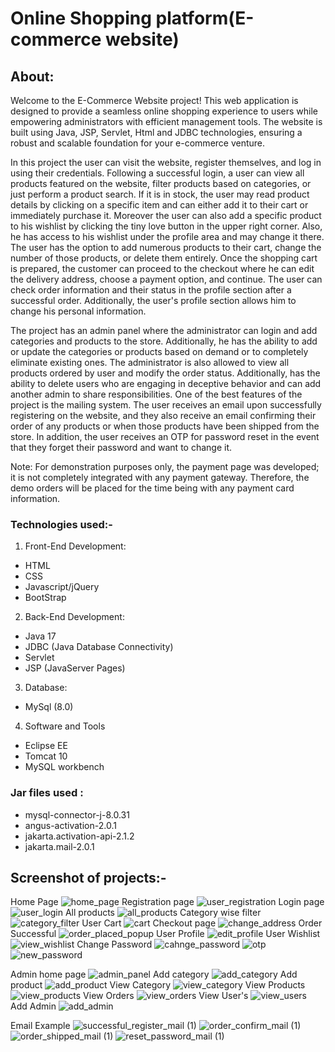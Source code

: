 # Online Shopping platform(E-commerce website)
## About:
Welcome to the E-Commerce Website project! This web application is designed to provide a seamless online shopping experience to users while empowering administrators with efficient management tools. The website is built using Java, JSP, Servlet, Html and JDBC technologies, ensuring a robust and scalable foundation for your e-commerce venture.
  
In this project the user can visit the website, register themselves, and log in using their credentials. Following a successful login, a user can view all products featured on the website, filter products based on categories, or just perform a product search. If it is in stock, the user may read product details by clicking on a specific item and can either add it to their cart or immediately purchase it. Moreover the user can also add a specific product to his wishlist by clicking the tiny love button in the upper right corner. Also, he has access to his wishlist under the profile area and may change it there. The user has the option to add numerous products to their cart, change the number of those products, or delete them entirely. Once the shopping cart is prepared, the customer can proceed to the checkout where he can edit the delivery address, choose a payment option, and continue. The user can check order information and their status in the profile section after a successful order. Additionally, the user's profile section allows him to change his personal information.

The project has an admin panel where the administrator can login and add categories and products to the store. Additionally, he has the ability to add or update the categories or products based on demand or to completely eliminate existing ones. The administrator is also allowed to view all products ordered by user and modify the order status. Additionally, has the ability to delete users who are engaging in deceptive behavior and can add another admin to share responsibilities.
One of the best features of the project is the mailing system. The user receives an email upon successfully registering on the website, and they also receive an email confirming their order of any products or when those products have been shipped from the store. In addition, the user receives an OTP for password reset in the event that they forget their password and want to change it.

Note: For demonstration purposes only, the payment page was developed; it is not completely integrated with any payment gateway. Therefore, the demo orders will be placed for the time being with any payment card information.

### Technologies used:-
1. Front-End Development:
- HTML
- CSS
- Javascript/jQuery
- BootStrap

2. Back-End Development:
- Java 17
-	JDBC (Java Database Connectivity)
-	Servlet
-	JSP (JavaServer Pages)

3. Database:
- MySql (8.0)

4. Software and Tools
- Eclipse EE
- Tomcat 10
- MySQL workbench

###  Jar files used :
- mysql-connector-j-8.0.31
- angus-activation-2.0.1
- jakarta.activation-api-2.1.2
- jakarta.mail-2.0.1

## Screenshot of projects:-
Home Page
![home_page](https://github.com/bhagatanirudh/JSP-Servlet_Projects/assets/87819222/9f5fe55b-d3da-4cfa-9b4e-ac79f80dea45)
Registration page
![user_registration](https://github.com/bhagatanirudh/JSP-Servlet_Projects/assets/87819222/74a9cee7-b090-4289-b20a-5952cc2f37b5)
Login page
![user_login](https://github.com/bhagatanirudh/JSP-Servlet_Projects/assets/87819222/13025a16-c196-4f83-95da-855644108dea)
All products
![all_products](https://github.com/bhagatanirudh/JSP-Servlet_Projects/assets/87819222/d91fd265-c5b9-4c70-826a-603f8d525553)
Category wise filter
![category_filter](https://github.com/bhagatanirudh/JSP-Servlet_Projects/assets/87819222/507acfb9-12c4-4200-890b-e79171f6e0d2)
User Cart
![cart](https://github.com/bhagatanirudh/JSP-Servlet_Projects/assets/87819222/8dfb823c-a307-4837-9c4a-092391cf40a3)
Checkout page
![change_address](https://github.com/bhagatanirudh/JSP-Servlet_Projects/assets/87819222/555a21c1-d850-4d3d-87e2-a98c04077eea)
Order Successful
![order_placed_popup](https://github.com/bhagatanirudh/JSP-Servlet_Projects/assets/87819222/ec4dc90f-2ed5-4c50-bd95-28c12d80591b)
User Profile
![edit_profile](https://github.com/bhagatanirudh/JSP-Servlet_Projects/assets/87819222/c25d1813-3efd-4aba-a607-f1b19865e29d)
User Wishlist
![view_wishlist](https://github.com/bhagatanirudh/JSP-Servlet_Projects/assets/87819222/9d9d0911-7a34-486c-8e79-07d6aed0a39d)
Change Password
![cahnge_password](https://github.com/bhagatanirudh/JSP-Servlet_Projects/assets/87819222/6646f05b-9b66-4645-9ea4-4253a2dffc11)
![otp](https://github.com/bhagatanirudh/JSP-Servlet_Projects/assets/87819222/e8514564-1e32-470c-bac7-6bd5154ce21c)
![new_password](https://github.com/bhagatanirudh/JSP-Servlet_Projects/assets/87819222/41224c8d-06bb-4680-8c21-75b879678cd4)

Admin home page
![admin_panel](https://github.com/bhagatanirudh/JSP-Servlet_Projects/assets/87819222/5aec17c2-b906-420e-bffa-a7ba1fb7a491)
Add category
![add_category](https://github.com/bhagatanirudh/JSP-Servlet_Projects/assets/87819222/54a621dc-2bd5-4c41-89ab-e467c05f510c)
Add product
![add_product](https://github.com/bhagatanirudh/JSP-Servlet_Projects/assets/87819222/cdef67ca-e5d0-4582-a309-400c86134af6)
View Category
![view_category](https://github.com/bhagatanirudh/JSP-Servlet_Projects/assets/87819222/c6d0baa4-3559-4ac7-87ee-cdbd66fed4b0)
View Products
![view_products](https://github.com/bhagatanirudh/JSP-Servlet_Projects/assets/87819222/2934c4b4-cb3b-4233-a710-8d820a2b211e)
View Orders
![view_orders](https://github.com/bhagatanirudh/JSP-Servlet_Projects/assets/87819222/b9d6ee0f-d0b7-4e9d-b5d6-f76dd67bab25)
View User's
![view_users](https://github.com/bhagatanirudh/JSP-Servlet_Projects/assets/87819222/9003ee4f-88db-4cc1-a339-95041c0155d8)
Add Admin
![add_admin](https://github.com/bhagatanirudh/JSP-Servlet_Projects/assets/87819222/014b7630-4641-4a1d-967d-752b5cbc4bb6)

Email Example
![successful_register_mail (1)](https://github.com/bhagatanirudh/JSP-Servlet_Projects/assets/87819222/b415d82f-fed8-4f59-a9a0-ce9760c1baec)
![order_confirm_mail (1)](https://github.com/bhagatanirudh/JSP-Servlet_Projects/assets/87819222/e6ab034c-6633-4a6b-9e09-177f4c328134)
![order_shipped_mail (1)](https://github.com/bhagatanirudh/JSP-Servlet_Projects/assets/87819222/8733b6ea-431a-4dbf-86f8-edd749a6a2ec)
![reset_password_mail (1)](https://github.com/bhagatanirudh/JSP-Servlet_Projects/assets/87819222/7a6511ff-7fb2-46a0-9296-e3614289028f)


















